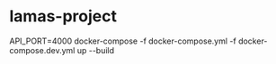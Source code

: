 # lamas-project

API_PORT=4000 docker-compose -f docker-compose.yml -f docker-compose.dev.yml up --build
